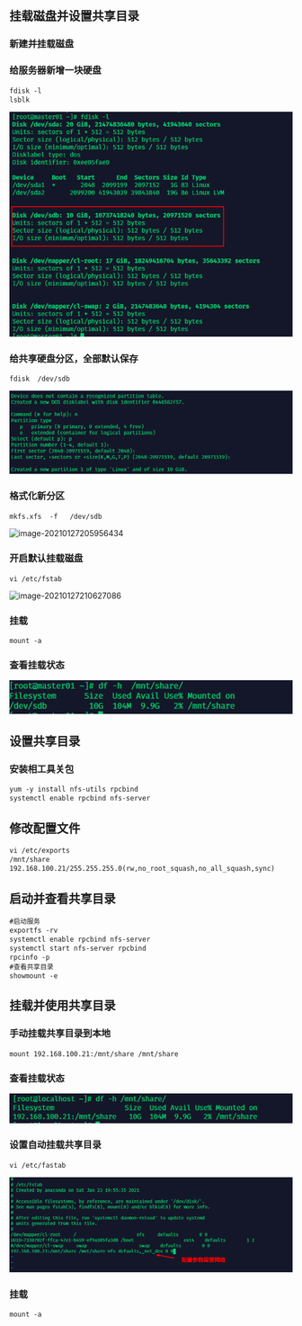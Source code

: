 ##   挂载磁盘并设置共享目录

###  新建并挂载磁盘

### 给服务器新增一块硬盘

```
fdisk -l
lsblk
```

![image-20210127205120078](images/centos/image-20210127205120078.png)

### 给共享硬盘分区，全部默认保存 

```
fdisk  /dev/sdb
```

![image-20210127205500695](images/centos/image-20210127205500695.png)

### 格式化新分区

```mkfs.xfs  -f   /dev/sdb```

![image-20210127205956434](images/centos/image-20210127205956434.png)

### 开启默认挂载磁盘

```
vi /etc/fstab
```

![image-20210127210627086](images/centos/image-20210127210627086.png)

### 挂载

```mount -a
mount -a
```

### 查看挂载状态

![](images/centos/image-20210127210825597.png)



## 设置共享目录

### 安装相工具关包

```
yum -y install nfs-utils rpcbind
systemctl enable rpcbind nfs-server
```

## 修改配置文件

```
vi /etc/exports
/mnt/share 192.168.100.21/255.255.255.0(rw,no_root_squash,no_all_squash,sync)
```

## 启动并查看共享目录

```
#启动服务
exportfs -rv
systemctl enable rpcbind nfs-server
systemctl start nfs-server rpcbind
rpcinfo -p
#查看共享目录
showmount -e
```

##  挂载并使用共享目录

### 手动挂载共享目录到本地

```
mount 192.168.100.21:/mnt/share /mnt/share
```

### 查看挂载状态

![image-20210127221258651](images/centos/image-20210127221258651.png)

### 设置自动挂载共享目录

```
vi /etc/fastab
```

![image-20210127221826844](images/centos/image-20210127221826844.png)

### 挂载

```
mount -a
```



